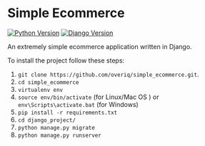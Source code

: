 # Simple Ecommerce

[![Python Version](https://img.shields.io/badge/python-3.5-brightgreen.svg)](https://python.org)
[![Django Version](https://img.shields.io/badge/django-2.0-brightgreen.svg)](https://djangoproject.com)

An extremely simple ecommerce application written in Django.

To install the project follow these steps:

1. `git clone https://github.com/overiq/simple_ecommerce.git`.
1. `cd simple_ecommerce`
1. `virtualenv env`
1. `source env/bin/activate` (for Linux/Mac OS ) or `env\Scripts\activate.bat` (for Windows)
1. `pip install -r requirements.txt`
1. `cd django_project/`
1. `python manage.py migrate`
1. `python manage.py runserver`


